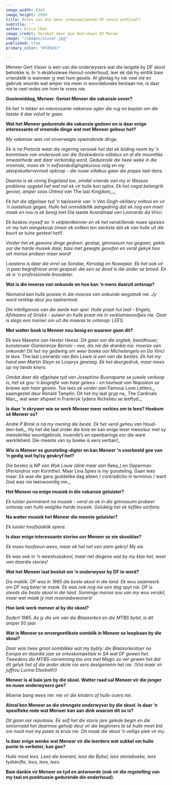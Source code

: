 ```yaml
---
image_width: 4343
image_height: 2899
title: Mites van die mees vreesaanjaende DF-onnie ontbloot?
subtitle: ''
author: Erica Chen
image_credit: Verskaf deur die Hoërskool DF Malan
image: "/images/visser.jpg"
published: true
primary_color: "#745e57"

---
```

Meneer Gert Visser is een van die onderwysers wat die langste by DF skool betrokke is. In ’n eksklusiewe _Herout_-onderhoud, leer ek dat hy eintlik baie vriendelik is wanneer jy met hom gesels. Al glimlag hy nie veel nie en gebruik woorde wat amper nie meer in woordeboeke bestaan nie, is daar nie te veel redes om hom te vrees nie.

**Goeiemiddag, Meneer. Geniet Meneer die vakansie sover?**

_Ek het ’n lekker en interessante vakansie agter die rug en beplan om die laaste 4 dae voluit te gaan._

**Wat het Meneer gedurende die vakansie gedoen en is daar enige interessante of vreemde dinge wat met Meneer gebeur het?**

_My vakansie was vol onverwagte opwindende dinge._

_Ek is na Pretoria waar die regering versoek het dat ek leiding neem by ’n kommissie van ondersoek oor die Geskiedenis-sillabus en al die moontlike onwaarhede wat daar verkondig word. Gedurende die twee weke in die vreemde, moes ek ’n selfverdedigingskursus volg en my skerpskuttervermoë opknap - die nuwe sillabus gaan die poppe laat dans._

_Daarna is ek vinnig Engeland toe, omdat vriende van my in Wessex probleme opgetel het wat net ek vir hulle kon oplos. Ek het nogal belangrik gevoel, amper soos Uhtred van_ The last Kingdom_._

_Ek het die afgelope tyd ’n tapisserie van ’n Van Gogh-skildery voltooi en vir ’n ouetehuis gegee. Hulle het onmiddellik aangedring dat ek nog een moet maak en nou is ek besig met_ Die laaste Avondmaal _van Leonardo da Vinci._

_Ek beskou myself as ‘n vetplantkenner en ek het verskillende nuwe spesies vir my tuin aangekoop (maar ek ontken ten sterkste dat ek van hulle uit die buurt se tuine gesteel het!)._

_Verder het ek gewone dinge gedoen: gestap, gimnasium toe gegaan, gekla oor die harde musiek daar, baie met gewigte geoefen en veral gekyk hoe vet mense probeer maer word!_

_Laastens is daar die orrel op Sondae, Kersdag en Nuwejaar. Ek het ook vir ’n paar begrafnisse orrel gespeel: die een se dood is die ander se brood. En ek is ‘n professionele broodeter._

**Wat is die moeras van onkunde en hoe kan ‘n mens daaruit ontsnap?**

_Niemand kan hulle posisie in die moeras van onkunde wegsteek nie. Jy word verklap deur jou taalvermoë._

_Die intelligensia van die aarde kan spel. Hulle praat hul taal - Engels, Afrikaans of Grieks - suiwer en hulle praat nie in verkleinwoordjies nie. Daar is slegs een manier om uit die moeras te ontsnap: LEES._

**Met watter boek is Meneer nou besig en waaroor gaan dit?**

_Ek lees_ Maestro _van Hester Heese. Dit gaan oor die argitek, beeldhouer, kunstenaar Gianlorenze Bernini – nee, dis nie die drankie nie: moeras van onkunde! Dit het my gedwing om weer boeke oor Michelangelo en Da Vinci te lees._ The last Leonardo _van Ben Lewis is een van die bestes. Ek het my hand aan Martin Steyn se_ Losprys _gewaag. Ek het deurgedruk, maar moes op my tande kners._

_Omdat daar die afgelope tyd van Josephine Buonaparte se juwele verkoop is, het ek gou ‘n biografie van haar gelees - en heelwat van Napoleon se briewe aan haar gesien. Toe lees ek verder aan_ Famous Love Letters_, saamgestel deur Ronald Tamplin. Dit het my laat gryp na_ The Cardinals Man_, wat weer afspeel in Frankryk tydens Richelieu se leeftyd._

**Is daar ’n skrywer wie se werk Meneer meer verkies om te lees? Hoekom sê Meneer so?**

_André P Brink is na my mening die beste. Ek het veral gehou van_ Houd-den-bek_. Hy het die taal onder die knie en kan enige leser meesleur met sy meesterlike woordgebruik, inuendo’s en openbaringe oor die ware werklikheid. Die meeste van sy boeke is eers verban!_

**Wie is Meneer se gunsteling-digter en kan Meneer ‘n voorbeeld gee van ’n gedig wat hy/sy geskryf het?**

_Die bestes is NP van Wyk Louw (dink maar aan_ Raka_) en Opperman (_Periandros van Korinthe_). Maar Lina Spies is my gunsteling. Gaan lees maar: Ek was die gans goddelike dag alleen / contradictio in terminus / want God was nie teenwoordig nie._

**Het Meneer na enige musiek in die vakansie geluister?**

_Ek luister permanent na musiek - veral as ek in die gimnasuim probeer ontsnap van hulle walglike harde musiek. Gelukkig het ek lieflike oorfone._

**Na watter musiek het Meneer die meeste geluister?**

_Ek luister hoofsaaklik opera._

**Is daar enige interessante stories oor Meneer se eie skooldae?**

_Ek moes hoofseun wees, maar ek het net een stem gekry! My eie._

_Ek was ook in ‘n weeshuisskool, maar net diegene wat by my klas het, weet van daardie stories!_

**Wat het Meneer laat besluit om ’n onderwyser by DF te word?**

_Dis maklik. DF was in 1985 die beste skool in die land. Ek wou saamwerk om DF nog beter te maak. Ek was ook nog nie een dag spyt nie. DF is steeds die beste skool in die land. Sommige mense sou van my wou verskil, maar wat maak jy met moerasbewoners!_

**Hoe lank werk meneer al by die skool?**

_Sedert 1985. As jy die ure van die Blaasorkes en die MTBS bytel, is dit amper 50 jaar._

**Wat is Meneer se onvergeetlikste oomblik in Meneer se loopbaan by die skool?**

_Daar was twee groot oomblikke wat my bybly: die Blaasorkestoer na Europa en daardie jaar se orkeskompetisie in SA wat DF gewen het. Tweedens die MTBS-oorwinning toe ons met_ Magic _so ver gewen het dat dit gelyk het of die ander skole nie eers deelgeneem het nie. (Vra maar vir juffrou Lurina Etsebeth!)_

**Meneer is al baie jare by die skool. Watter raad sal Meneer vir die jonger en nuwe onderwysers gee?**

_Moenie bang wees nie: nie vir die kinders of hulle ouers nie._

**Almal ken Meneer as die strengste onderwyser by die skool. Is daar ‘n spesifieke rede wat Meneer kan aan dink waarom dit so is?**

_Dit gaan oor reputasie. Ek self het die storie jare gelede begin en die seniorraad het daarmee gehelp deur vir die beginners te sê hulle moet bid om nooit met my paaie te kruis nie. Dit maak die skool ’n veilige plek vir my._

**Is daar enige wenke wat Meneer vir die leerders wat sukkel om hulle punte te verbeter, kan gee?**

_Hulle moet lees. Lees die koerant, lees die Bybel, lees storieboeke, lees tydskrifte, lees, lees, lees._

**Baie dankie vir Meneer se tyd en antwoorde (ook vir die regstelling van my taal en punktuasie gedurende die onderhoud).**